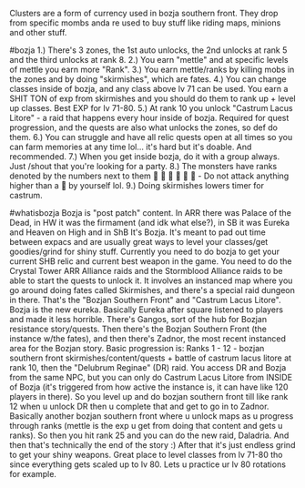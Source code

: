 Clusters are a form of currency used in bozja southern front. They drop from specific mombs anda re used to buy stuff like riding maps, minions and other stuff.

#bozja 
1.) There's 3 zones, the 1st auto unlocks, the 2nd unlocks at rank 5 and the third unlocks at rank 8. 2.) You earn "mettle" and at specific levels of mettle you earn more "Rank". 3.) You earn mettle/ranks by killing mobs in the zones and by doing "skirmishes", which are fates. 4.) You can change classes inside of bozja, and any class above lv 71 can be used. You earn a SHIT TON of exp from skirmishes and you should do them to rank up + level up classes. Best EXP for lv 71-80.
5.) At rank 10 you unlock "Castrum Lacus Litore" - a raid that happens every hour inside of bozja. Required for quest progression, and the quests are also what unlocks the zones, so def do them. 6.) You can struggle and have all relic quests open at all times so you can farm memories at any time lol... it's hard but it's doable. And recommended. 7.) When you get inside bozja, do it with a group always. Just /shout that you're looking for a party. 
8.) The monsters have ranks denoted by the numbers next to them       - Do not attack anything higher than a   by yourself lol. 9.) Doing skirmishes lowers timer for castrum. 

#whatisbozja
Bozja is "post patch" content. In ARR there was Palace of the Dead, in HW it was the firmament (and idk what else?), in SB it was Eureka and Heaven on High and in ShB It's Bozja. It's meant to pad out time between expacs and are usually great ways to level your classes/get goodies/grind for shiny stuff.
Currently you need to do bozja to get your current SHB relic and current best weapon in the game. You need to do the Crystal Tower ARR Alliance raids and the Stormblood Alliance raids to be able to start the quests to unlock it. It involves an instanced map where you go around doing fates called Skirmishes, and there's a special raid dungeon in there. That's the "Bozjan Southern Front" and "Castrum Lacus Litore". 
Bozja is the new eureka. Basically Eureka after square listened to players and made it less horrible. There's Gangos, sort of the hub for Bozjan resistance story/quests. Then there's the Bozjan Southern Front (the instance w/the fates), and then there's Zadnor, the most recent instanced area for the Bozjan story. Basic progression is: Ranks 1 - 12 - bozjan southern front skirmishes/content/quests + battle of castrum lacus litore at rank 10, then the "Delubrum Reginae" (DR) raid.
You access DR and Bozja from the same NPC, but you can only do Castrum Lacus Litore from INSIDE of Bozja (it's triggered from how active the instance is, it can have like 120 players in there). So you level up and do bozjan southern front till like rank 12 when u unlock DR then u complete that and get to go in to Zadnor. Basically another bozjan southern front where u unlock maps as u progress through ranks (mettle is the exp u get from doing that content and gets u ranks).
So then you hit rank 25 and you can do the new raid, Daladria. And then that's technically the end of the story :) After that it's just endless grind to get your shiny weapons. Great place to level classes from lv 71-80 tho since everything gets scaled up to lv 80. Lets u practice ur lv 80 rotations for example.

